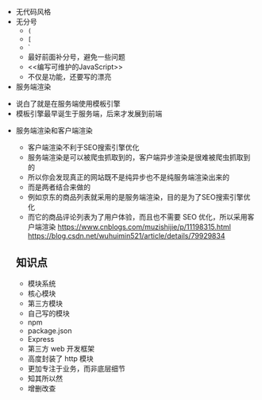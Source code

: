 - 无代码风格
- 无分号
   + `(`
   + `[`
   + `
   + 最好前面补分号，避免一些问题
   + <<编写可维护的JavaScript>>
   + 不仅是功能，还要写的漂亮
- 服务端渲染
 + 说白了就是在服务端使用模板引擎
 + 模板引擎最早诞生于服务端，后来才发展到前端
 

 - 服务端渲染和客户端渲染
   + 客户端渲染不利于SEO搜索引擎优化
   + 服务端渲染是可以被爬虫抓取到的，客户端异步渲染是很难被爬虫抓取到的
   + 所以你会发现真正的网站既不是纯异步也不是纯服务端渲染出来的
   + 而是两者结合来做的
   + 例如京东的商品列表就采用的是服务端渲染，目的是为了SEO搜索引擎优化
   + 而它的商品评论列表为了用户体验，而且也不需要 SEO 优化，所以采用客户端渲染
   https://www.cnblogs.com/muzishijie/p/11198315.html
   https://blog.csdn.net/wuhuimin521/article/details/79929834

   ## 知识点
   - 模块系统
    + 核心模块
    + 第三方模块
    + 自己写的模块
   - npm
   - package.json
   - Express
    + 第三方 web 开发框架
    + 高度封装了 http 模块
    + 更加专注于业务，而非底层细节
    + 知其所以然
   - 增删改查  




